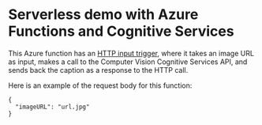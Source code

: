 # Serverless demo with Azure Functions and Cognitive Services 

This Azure function has an [HTTP input trigger](https://docs.microsoft.com/en-us/azure/azure-functions/functions-bindings-http-webhook), where it takes an image URL as input, makes a call to the Computer Vision Cognitive Services API, and sends back the caption as a response to the HTTP call.

Here is an example of the request body for this function:

```
{
  "imageURL": "url.jpg"
}
```
